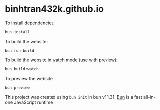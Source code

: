 # binhtran432k.github.io

To install dependencies:

```bash
bun install
```

To build the website:

```bash
bun run build
```

To build the website in watch mode (use with preview):

```bash
bun build:watch
```

To preview the website:

```bash
bun preview
```

This project was created using `bun init` in bun v1.1.31. [Bun](https://bun.sh)
is a fast all-in-one JavaScript runtime.
